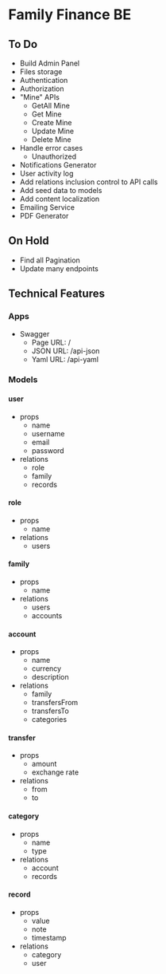 # Family Finance BE

## To Do

- Build Admin Panel
- Files storage
- Authentication
- Authorization
- "Mine" APIs
  - GetAll Mine
  - Get Mine
  - Create Mine
  - Update Mine
  - Delete Mine
- Handle error cases
  - Unauthorized
- Notifications Generator
- User activity log
- Add relations inclusion control to API calls
- Add seed data to models
- Add content localization
- Emailing Service
- PDF Generator

## On Hold

- Find all Pagination
- Update many endpoints

## Technical Features

### Apps

- Swagger
  - Page URL: /
  - JSON URL: /api-json
  - Yaml URL: /api-yaml

### Models

#### user

- props
  - name
  - username
  - email
  - password
- relations
  - role
  - family
  - records

#### role

- props
  - name
- relations
  - users

#### family

- props
  - name
- relations
  - users
  - accounts

#### account

- props
  - name
  - currency
  - description
- relations
  - family
  - transfersFrom
  - transfersTo
  - categories

#### transfer

- props
  - amount
  - exchange rate
- relations
  - from
  - to

#### category

- props
  - name
  - type
- relations
  - account
  - records

#### record

- props
  - value
  - note
  - timestamp
- relations
  - category
  - user
